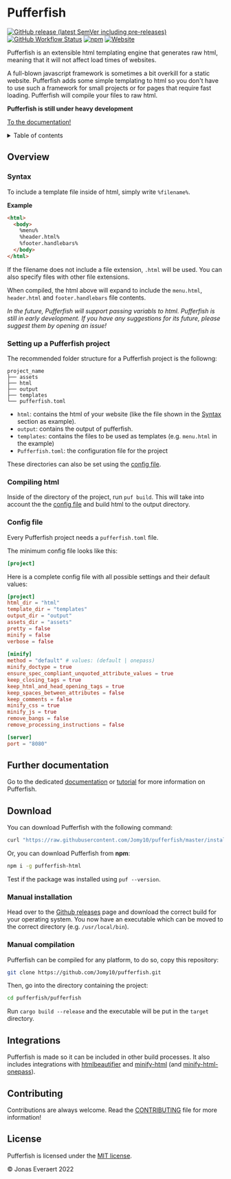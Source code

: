 # Pufferfish

[![GitHub release (latest SemVer including pre-releases)](https://img.shields.io/github/v/release/jomy10/pufferfish?include_prereleases)](#download)
[![GitHub Workflow Status](https://img.shields.io/github/workflow/status/jomy10/pufferfish/Cargo%20Release)](#download)
[![npm](https://img.shields.io/npm/v/pufferfish-html)](https://www.npmjs.com/package/pufferfish-html)
[![Website](https://img.shields.io/website?down_message=down&label=docs&up_message=up&url=https%3A%2F%2Fpufferfish.jonaseveraert.be)](https://pufferfish.jonaseveraert.be/docs/intro)

Pufferfish is an extensible html templating engine that generates raw html, meaning that it will not affect load times of websites.

A full-blown javascript framework is sometimes a bit overkill for a static website. Pufferfish adds some simple templating to html so you don't have to use such a framework for small projects or for pages that require fast loading. Pufferfish will compile your files to raw html.

**Pufferfish is still under heavy development**

[To the documentation!](https://pufferfish.jonaseveraert.be)

<details>
    <summary>Table of contents</summary>

- [Overview](#overview)
    - [Syntax](#syntax)
    - [Setting up a Pufferfish project](#setting-up-a-pufferfish-project)
    - [Compiling html](#compiling-html)
    - [Config file](#config-file)
- [Download](#download)
- [Integrations](#integrations)
- [Contributing](#contributing)
- [License](#license)
</details>

## Overview
### Syntax
To include a template file inside of html, simply write `%filename%`.

**Example**
```html
<html>
  <body>
    %menu%
    %header.html%
    %footer.handlebars%
  </body>
</html>
```

If the filename does not include a file extension, `.html` will be used. You can also specify files with other file extensions.

When compiled, the html above will expand to include the `menu.html`, `header.html` and `footer.handlebars` file contents.

*In the future, Pufferfish will support passing variabls to html. Pufferfish is still in early development. If you have any suggestions for its future, please suggest them by opening an issue!*

### Setting up a Pufferfish project

The recommended folder structure for a Pufferfish project is the followng: 

```
project_name
├── assets
├── html
├── output
├── templates
└── pufferfish.toml
```

- `html`: contains the html of your website (like the file shown in the [Syntax](#syntax) section as example).
- `output`: contains the output of pufferfish.
- `templates`: contains the files to be used as templates (e.g. `menu.html` in the example)
- `Pufferfish.toml`: the configuration file for the project

These directories can also be set using the [config file](#config-file).

### Compiling html
Inside of the directory of the project, run `puf build`. This will take into account the the [config file](#config-file) and build html to the output directory.

### Config file

Every Pufferfish project needs a `pufferfish.toml` file.

The minimum config file looks like this:

```toml
[project]
```

Here is a complete config file with all possible settings and their default values:

```toml
[project]
html_dir = "html"
template_dir = "templates"
output_dir = "output"
assets_dir = "assets"
pretty = false
minify = false
verbose = false
 
[minify]
method = "default" # values: (default | onepass)
minify_doctype = true
ensure_spec_compliant_unquoted_attribute_values = true
keep_closing_tags = true
keep_html_and_head_opening_tags = true
keep_spaces_between_attributes = false
keep_comments = false
minify_css = true
minify_js = true
remove_bangs = false
remove_processing_instructions = false

[server]
port = "8080"
```

## Further documentation
Go to the dedicated [documentation](pufferfish.jonaseveraert.be/docs/intro) or [tutorial](pufferfish.jonaseveraert.be/tutorial/intro) for more information on Pufferfish.

## Download

You can download Pufferfish with the following command:

```bash
curl "https://raw.githubusercontent.com/Jomy10/pufferfish/master/installation/install.sh" | sh
```

Or, you can download Pufferfish from **npm**:

```bash
npm i -g pufferfish-html
```

Test if the package was installed using `puf --version`.

### Manual installation
Head over to the [Github releases](https://github.com/Jomy10/pufferfish/releases/latest) page and download the correct build for your operating system. You now have an executable which can be moved to the correct directory (e.g. `/usr/local/bin`).

### Manual compilation
Pufferfish can be compiled for any platform, to do so, copy this repository:

```bash
git clone https://github.com/Jomy10/pufferfish.git
```

Then, go into the directory containing the project:

```bash
cd pufferfish/pufferfish
```

Run `cargo build --release` and the executable will be put in the `target` directory.

## Integrations
Pufferfish is made so it can be included in other build processes. It also includes integrations with [htmlbeautifier](https://github.com/threedaymonk/htmlbeautifier) and [minify-html](https://crates.io/crates/minify-html) (and [minify-html-onepass](https://crates.io/crates/minify-html-onepass)).

## Contributing
Contributions are always welcome. Read the [CONTRIBUTING](.github/CONTRIBUTING.md) file for more information!

## License
Pufferfish is licensed under the [MIT license](LICENSE).

© Jonas Everaert 2022
